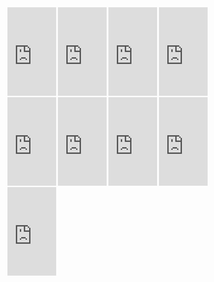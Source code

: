 <iframe width="110" height="200" src="https://www.myinstants.com/instant/inception-button/embed/" frameborder="0" scrolling="no"></iframe>
<iframe width="110" height="200" src="https://www.myinstants.com/instant/arnold-shut-uuuuuup/embed/" frameborder="0" scrolling="no"></iframe>
<iframe width="110" height="200" src="https://www.myinstants.com/instant/t-rex-roar/embed/" frameborder="0" scrolling="no"></iframe>
<iframe width="110" height="200" src="https://www.myinstants.com/instant/jurassic-park-theme-matthq/embed/" frameborder="0" scrolling="no"></iframe>
<iframe width="110" height="200" src="https://www.myinstants.com/instant/rocky-theme/embed/" frameborder="0" scrolling="no"></iframe>
<iframe width="110" height="200" src="https://www.myinstants.com/instant/seinfeld-theme-song/embed/" frameborder="0" scrolling="no"></iframe>
<iframe width="110" height="200" src="https://www.myinstants.com/instant/x-files-theme-20294/embed/" frameborder="0" scrolling="no"></iframe>
<iframe width="110" height="200" src="https://www.myinstants.com/instant/mlg-horns-shitty-78687/embed/" frameborder="0" scrolling="no"></iframe>
<iframe width="110" height="200" src="https://www.myinstants.com/instant/sad-trombone/embed/" frameborder="0" scrolling="no"></iframe>

